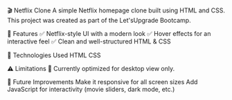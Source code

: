 🎬 Netflix Clone
A simple Netflix homepage clone built using HTML and CSS. This project was created as part of the Let'sUpgrade Bootcamp.

🚀 Features
✅ Netflix-style UI with a modern look
✅ Hover effects for an interactive feel
✅ Clean and well-structured HTML & CSS


📌 Technologies Used
HTML
CSS

⚠️ Limitations
🚫 Currently optimized for desktop view only.

🌟 Future Improvements
Make it responsive for all screen sizes
Add JavaScript for interactivity (movie sliders, dark mode, etc.)
